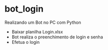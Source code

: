 # bot_login
Realizando um Bot no PC com Python

- Baixar planilha Login.xlsx
- Bot realiza o preenchimento de login e senha
- Efetua o login

